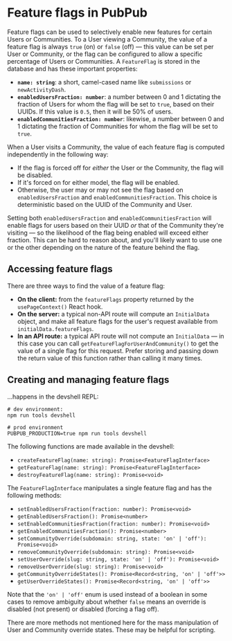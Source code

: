 # Feature flags in PubPub

Feature flags can be used to selectively enable new features for certain Users or Communities. To a User viewing a Community, the value of a feature flag is always `true` (on) or `false` (off) —  this value can be set per User or Community, or the flag can be configured to allow a specific percentage of Users or Communities. A `FeatureFlag` is stored in the database and has these important properties:

- **`name: string`**: a short, camel-cased name like `submissions` or `newActivityDash`.
- **`enabledUsersFraction: number`**: a number between 0 and 1 dictating the fraction of Users for whom the flag will be set to `true`, based on their UUIDs. If this value is `0.5`, then it will be 50% of users.
- **`enabledCommunitiesFraction: number`**: likewise, a number between 0 and 1 dictating the fraction of Communities for whom the flag will be set to `true`.

When a User visits a Community, the value of each feature flag is computed independently in the following way:

- If the flag is forced off for _either_ the User or the Community, the flag will be disabled.
- If it's forced on for either model, the flag will be enabled.
- Otherwise, the user may or may not see the flag based on `enabledUsersFraction` and `enabledCommunitiesFraction`. This choice is deterministic based on the UUID of the Community and User.

Setting both `enabledUsersFraction` and `enabledCommunitiesFraction` will enable flags for users based on their UUID _or_ that of the Community they're visiting — so the likelihood of the flag being enabled will exceed either fraction. This can be hard to reason about, and you'll likely want to use one or the other depending on the nature of the feature behind the flag.

## Accessing feature flags

There are three ways to find the value of a feature flag:

- **On the client:** from the `featureFlags` property returned by the `usePageContext()` React hook.
- **On the server:** a typical non-API route will compute an `InitialData` object, and make all feature flags for the user's request available from `initialData.featureFlags`.
- **In an API route:** a typical API route will not compute an `InitialData` — in this case you can call `getFeatureFlagForUserAndCommunity()` to get the value of a single flag for this request. Prefer storing and passing down the return value of this function rather than calling it many times.

## Creating and managing feature flags

...happens in the devshell REPL:

```
# dev environment:
npm run tools devshell

# prod environment
PUBPUB_PRODUCTION=true npm run tools devshell
```

The following functions are made available in the devshell:

- `createFeatureFlag(name: string): Promise<FeatureFlagInterface>`
- `getFeatureFlag(name: string): Promise<FeatureFlagInterface>`
- `destroyFeatureFlag(name: string): Promise<void>`

The `FeatureFlagInterface` manipulates a single feature flag and has the following methods:

- `setEnabledUsersFraction(fraction: number): Promise<void>`
- `getEnabledUsersFraction(): Promise<number>`
- `setEnabledCommunitiesFraction(fraction: number): Promise<void>`
- `getEnabledCommunitiesFraction(): Promise<number>`
- `setCommunityOverride(subdomain: string, state: 'on' | 'off'): Promise<void>`
- `removeCommunityOverride(subdomain: string): Promise<void>`
- `setUserOverride(slug: string, state: 'on' | 'off'): Promise<void>`
- `removeUserOverride(slug: string): Promise<void>`
- `getCommunityOverrideStates(): Promise<Record<string, 'on' | 'off'>>`
- `getUserOverrideStates(): Promise<Record<string, 'on' | 'off'>>`

Note that the `'on' | 'off'` enum is used instead of a boolean in some cases to remove ambiguity about whether `false` means an override is disabled (not present) or disabled (forcing a flag off).

There are more methods not mentioned here for the mass manipulation of User and Community override states. These may be helpful for scripting.
